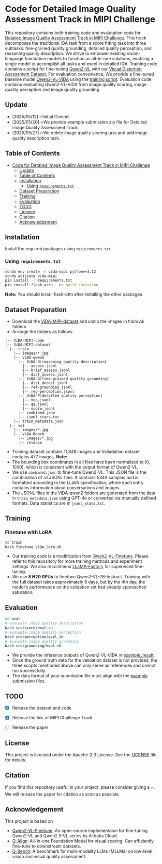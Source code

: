 # Code for Detailed Image Quality Assessment Track in MIPI Challenge

This repository contains both training code and evalutation code for [Detailed Image Quality Assessment Track in MIPI Challenge](https://www.codabench.org/competitions/8156). This track decomposes the traditional IQA task from a score fitting task into three subtasks: fine-grained quality grounding, detailed quality perception, and reasoning quality description. We strive to empower existing vision-language foundation models to function as all-in-one solutions, enabling a single model to accomplish all tasks and excel in detailed  IQA. Training code contains a script for fine-tuning [Qwen2-VL](https://huggingface.co/Qwen/Qwen2-VL-7B-Instruct) with our [Visual Distortion Assessment Dataset](https://huggingface.co/datasets/DY-Evalab/ViDA-MIPI-dataset). For evaluation convenience, We provide a fine-tuned baseline model [Qwen2-VL-ViDA](https://huggingface.co/jasonliaonk21/Qwen2-VL-ViDA) using the [training script](./train/finetune_ViDA_lora.sh). Evaluation code contains evaluating Qwen2-VL-ViDA from image quality scoring, image quality perception and image quality grounding.


## Update
- [2025/05/12] 🔥Initial Commit
- [2025/05/20] 🔥We provide example submission zip file for Detailed Image Quality Assessment Track.
- [2025/05/27] 🔥We delete image quality scoring task and add image quality description task.

## Table of Contents

- [Code for Detailed Image Quality Assessment Track in MIPI Challenge]()
  - [Update](#update)
  - [Table of Contents](#table-of-contents)
  - [Installation](#installation)
    - [Using `requirements.txt`](#using-requirementstxt)
  - [Dataset Preparation](#dataset-preparation)
  - [Training](#training)
  - [Evaluation](#evaluation)
  - [TODO](#todo)
  - [License](#license)
  - [Citation](#citation)
  - [Acknowledgement](#acknowledgement)


## Installation

Install the required packages using `requirements.txt`.

### Using `requirements.txt`

```bash
conda env create -n vida-mipi python==3.12
conda activate vida-mipi
pip install -r requirements.txt
pip install flash-attn --no-build-isolation
```

**Note:** You should install flash-attn after installing the other packages.

## Dataset Preparation

- Download the [ViDA-MIPI-dataset](https://huggingface.co/datasets/DY-Evalab/ViDA-MIPI-dataset) and unzip the images in train/val folders. 
- Arrange the folders as follows:

```
|-- ViDA-MIPI-code
|-- ViDA-MIPI-dataset
  |-- train
    |-- images/*.jpg
    |-- ViDA-qwen2
      |-- ViDA-D(reasoning quality description)
        |-- assess.jsonl
        |-- brief_assess.jsonl
        |-- dist_assess.jsonl
      |-- ViDA-G(fine-grained quality grounding)
        |-- dist_detect.jsonl
        |-- ref-grounding.jsonl
        |-- reg-perception.jsonl
      |-- ViDA-P(detailed quality perception)
        |-- mcq.jsonl
        |-- qa.jsonl
        |-- score.jsonl
      |-- combined.json
      |-- jsonl_stats.txt
    |-- train_metadata.json
  |-- val
    |-- images/*.jpg
    |-- ViDA-Bench
      |-- images/*.jpg
      |-- release
```
- Training dataset contains 11,848 images and Valiadation dataset contains 477 images.
**Note:** 
- The bounding box coordinates in all files have been normalized to (0, 1000), which is consistent with the output format of Qwen2-VL.
- We use `combined.json` to fine-tune Qwen2-VL. This JSON file is the combination of all JSONL files. It contains 534K samples and is formatted according to the LLaVA specification, where each entry contains information about conversations and images. 
- The JSONL files in the ViDA-qwen2 folders are generated from the data in `train_metadata.json` using GPT-4o or converted via manually defined formats. Data statistics are in `jsonl_stats.txt`.

## Training
### Finetune with LoRA
```bash
cd train
bash finetune_ViDA_lora.sh
```
- Our training code is a modification from [Qwen2-VL-Finetune](https://github.com/2U1/Qwen2-VL-Finetune). Please refer to this repository for more training methods and experiment settings. We also recommend [LLaMA-Factory](https://github.com/hiyouga/LLaMA-Factory) for supervised fine-tuning. 
- We use **8 H20 GPUs** to finetune Qwen2-VL-7B-Instruct. Training with the full dataset takes approximately 8 days, but by the 4th day, the model's performance on the validation set had already approached saturation.

## Evaluation
```bash
cd eval
# evaluate image quality description
bash src/score/eval.sh
# evaluate image quality perception 
bash src/perception/eval.sh
# evaluate image quality grounding
bash src/grounding/eval.sh
```
- We provide the inference outputs of Qwen2-VL-ViDA in [example_result](./eval/example_result).
- Since the ground truth data for the validation dataset is not provided, the three scripts mentioned above can only serve as references and cannot run successfully.
- The data format of your submission file must align with the [example submission files](example_submission.zip).


## TODO

- [x] Release the dataset and code 
- [x] Release the link of MIPI Challenge Track
- [ ] Release the paper


## License

This project is licensed under the Apache-2.0 License. See the [LICENSE](LICENSE) file for details.

## Citation

If you find this repository useful in your project, please consider giving a :star:. We will release the paper for citation as soon as possible.

## Acknowledgement

This project is based on

- [Qwen2-VL-Finetune](https://github.com/2U1/Qwen2-VL-Finetune): An open-source implementaion for fine-tuning Qwen2-VL and Qwen2.5-VL series by Alibaba Cloud.
- [Q-Align](https://github.com/Q-Future/Q-Align): All-in-one Foundation Model for visual scoring. Can efficiently fine-tune to downstream datasets.
- [Q-Bench](https://github.com/Q-Future/Q-Bench): A benchmark for multi-modality LLMs (MLLMs) on low-level vision and visual quality assessment.
